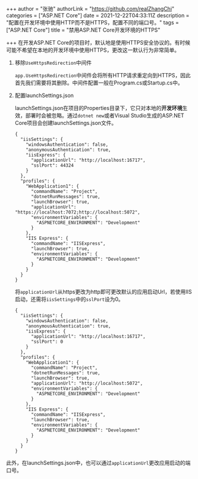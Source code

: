 +++
author = "张驰"
authorLink = "https://github.com/realZhangChi"
categories = ["ASP.NET Core"]
date = 2021-12-22T04:33:11Z
description = "配置在开发环境中使用HTTP而不是HTTPS，配置不同的端口号。"
tags = ["ASP.NET Core"]
title = "禁用ASP.NET Core开发环境的HTTPS"

+++
在开发ASP.NET Core的项目时，默认地是使用HTTPS安全协议的。有时候可能不希望在本地的开发环境中使用HTTPS，更改这一默认行为非常简单。

1. 移除`UseHttpsRedirection`中间件

   `app.UseHttpsRedirection`中间件会将所有HTTP请求重定向到HTTPS，因此首先我们需要将其删除。中间件配置一般在Program.cs或Startup.cs中。
2. 配置launchSettings.json

   launchSettings.json在项目的Properties目录下，它只对本地的**开发环境**生效，部署时会被忽略。通过`dotnet new`或者Visual Studio生成的ASP.NET Core项目会创建launchSettings.json文件。

       {
         "iisSettings": {
           "windowsAuthentication": false,
           "anonymousAuthentication": true,
           "iisExpress": {
             "applicationUrl": "http://localhost:16717",
             "sslPort": 44324
           }
         },
         "profiles": {
           "WebApplication1": {
             "commandName": "Project",
             "dotnetRunMessages": true,
             "launchBrowser": true,
             "applicationUrl": "https://localhost:7072;http://localhost:5072",
             "environmentVariables": {
               "ASPNETCORE_ENVIRONMENT": "Development"
             }
           },
           "IIS Express": {
             "commandName": "IISExpress",
             "launchBrowser": true,
             "environmentVariables": {
               "ASPNETCORE_ENVIRONMENT": "Development"
             }
           }
         }
       }

   将`applicationUrl`从https更改为http即可更改默认的应用启动Url，若使用IIS启动，还需将`iisSettings`中的`sslPort`设为0。

       {
         "iisSettings": {
           "windowsAuthentication": false,
           "anonymousAuthentication": true,
           "iisExpress": {
             "applicationUrl": "http://localhost:16717",
             "sslPort": 0
           }
         },
         "profiles": {
           "WebApplication1": {
             "commandName": "Project",
             "dotnetRunMessages": true,
             "launchBrowser": true,
             "applicationUrl": "http://localhost:5072",
             "environmentVariables": {
               "ASPNETCORE_ENVIRONMENT": "Development"
             }
           },
           "IIS Express": {
             "commandName": "IISExpress",
             "launchBrowser": true,
             "environmentVariables": {
               "ASPNETCORE_ENVIRONMENT": "Development"
             }
           }
         }
       }

此外，在launchSettings.json中，也可以通过`applicationUrl`更改应用启动的端口号。